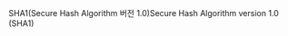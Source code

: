 <span data-ttu-id="c464d-101">SHA1(Secure Hash Algorithm 버전 1.0)</span><span class="sxs-lookup"><span data-stu-id="c464d-101">Secure Hash Algorithm version 1.0 (SHA1)</span></span>